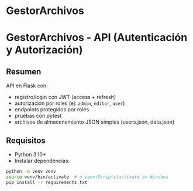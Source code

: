 # GestorArchivos

# GestorArchivos - API (Autenticación y Autorización)

## Resumen
API en Flask con:
- registro/login con JWT (access + refresh)
- autorización por roles (ej: `admin`, `editor`, `user`)
- endpoints protegidos por roles
- pruebas con pytest
- archivos de almacenamiento JSON simples (users.json, data.json)

## Requisitos
- Python 3.10+
- Instalar dependencias:
```bash
python -m venv venv
source venv/bin/activate  # o venv\Scripts\activate en Windows
pip install -r requirements.txt
